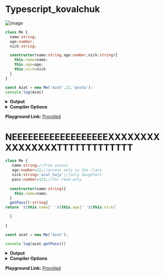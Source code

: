 # Typescript_kovalchuk
![image](https://user-images.githubusercontent.com/122405130/217327507-97b654a1-9eff-48e7-a7b1-24e99c8373f9.png)


```ts
class Me {
  name:string;
  age:number;
  nick:string;

  constructor(name:string,age:number,nick:string){
    this.name=name;
    this.age=age;
    this.nick=nick
  }
}

const Azat = new Me('Azat',22,'pezda');
console.log(Azat)
```



<details><summary><b>Output</b></summary>

```ts
"use strict";
class Me {
    constructor(name, age, nick) {
        this.name = name;
        this.age = age;
        this.nick = nick;
    }
}
const Azat = new Me('Azat', 22, 'agent_47');
console.log(Azat);

```


</details>


<details><summary><b>Compiler Options</b></summary>

```json
{
  "compilerOptions": {
    "strict": true,
    "noImplicitAny": true,
    "strictNullChecks": true,
    "strictFunctionTypes": true,
    "strictPropertyInitialization": true,
    "strictBindCallApply": true,
    "noImplicitThis": true,
    "noImplicitReturns": true,
    "alwaysStrict": true,
    "esModuleInterop": true,
    "declaration": true,
    "experimentalDecorators": true,
    "emitDecoratorMetadata": true,
    "target": "ES2017",
    "jsx": "react",
    "module": "ESNext",
    "moduleResolution": "node"
  }
}
```


</details>

**Playground Link:** [Provided](https://www.typescriptlang.org/play?#code/MYGwhgzhAECyCm0DeAoa0B2YC28BcEALgE4CWGA5gNxrRgX4YCu2ARvMTehqcANYES5ailrAA9hiLEmwQuOIAKLLkFlKAGnqMW7Yhp781wgJSp06QgAtSEAHQr4AXkdcL123e1PtbyzftDPhdePloAXxRIlAkpQmgAQQAvMHinTHgAdzh4RQByZNS8jQAmEo08gAd4JIATMDyTGliIcRB4OxBxCkVCwhMgA)
      
# NEEEEEEEEEEEEEEEEEEXXXXXXXXXXXXXXXXTTTTTTTTTTTTT

```ts
class Me {
   name:string;//free access
   age:number=22;//access only in the class
   nick:string='azat_hajy';//only daughters
   pass:number=123;//for read only
  
  constructor(name:string){
    this.name=name;
  }
  getPass():string{
return `${this.name}' '${this.age}' '${this.nick}`

  }
  
}

const azat = new Me('Azat');

console.log(azat.getPass())

```



<details><summary><b>Output</b></summary>

```ts
"use strict";
class Me {
    constructor(name) {
        this.age = 22; //access only in the class
        this.nick = 'azat_hajy'; //only daughters
        this.pass = 123; //for read only
        this.name = name;
    }
    getPass() {
        return `${this.name}' '${this.age}' '${this.nick}`;
    }
}
const azat = new Me('Azat');
console.log(azat.getPass());

```


</details>


<details><summary><b>Compiler Options</b></summary>

```json
{
  "compilerOptions": {
    "strict": true,
    "noImplicitAny": true,
    "strictNullChecks": true,
    "strictFunctionTypes": true,
    "strictPropertyInitialization": true,
    "strictBindCallApply": true,
    "noImplicitThis": true,
    "noImplicitReturns": true,
    "alwaysStrict": true,
    "esModuleInterop": true,
    "declaration": true,
    "experimentalDecorators": true,
    "emitDecoratorMetadata": true,
    "target": "ES2017",
    "jsx": "react",
    "module": "ESNext",
    "moduleResolution": "node"
  }
}
```


</details>

**Playground Link:** [Provided](https://www.typescriptlang.org/play?#code/MYGwhgzhAECyCm0DeAoa6B2YC28BcEALgE4CWGA5gNwD0NAZsfImMMPFGumBfhgK7YARvGIBeAEwTaNVuyjQA9hhABPaOWiEAFolCQIXaBlLAA1gRLkKYgORgAXmEIB9bWABWq2zOVroACZg-BTahKKG6NAADgZ4AsKiYgCMEgDMMvSKxNBMYAFKKqpcXMDKRMT8wITZABRYuJZklACUqFFa2qQQAHQN8GL9VFwAvly8hAAKBrUtTdaoTIT8xBjQAAYAJEg63X048CO20Lbbu708h8enO129JuYj6yijJWMoZRhE0I7O0GLGeAAdzg8FqtgAgk5CLYWsMPuVFCB4D0QIoKLVfoQehNplBZi0UEA)
      
